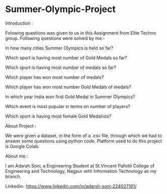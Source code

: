 # Summer-Olympic-Project

Introduction :

Folowing questions was given to us in this Assignment from Elite Techno group. Following questions were solved by me:-

In how many cities Summer Olympics is held so far?

Which sport is having most number of Gold Medals so far?

Which sport is having most number of medals so far?

Which player has won most number of medals?

Which player has won most number Gold Medals of medals?

In which year India won first Gold Medal in Summer Olympics?

Which event is most popular in terms on number of players?

Which sport is having most female Gold Medalists? 

About Project :

We were given a dataset, in the form of a .csv file, through which we had to answer some questions using python code.
Platform used to do this project is Google Colab.

About me :

I am Adarsh Soni, a Engineering Student at St.Vincent Pallotti College of Engineering and Technology, Nagpur with Information Technology as my branch.

Linkedin- https://www.linkedin.com/in/adarsh-soni-224027191/

